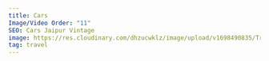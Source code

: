```yaml
---
title: Cars
Image/Video Order: "11"
SEO: Cars Jaipur Vintage
image: https://res.cloudinary.com/dhzucwklz/image/upload/v1698490835/Travel/DSC_2361_cm5vfz.jpg
tag: travel
---
```


